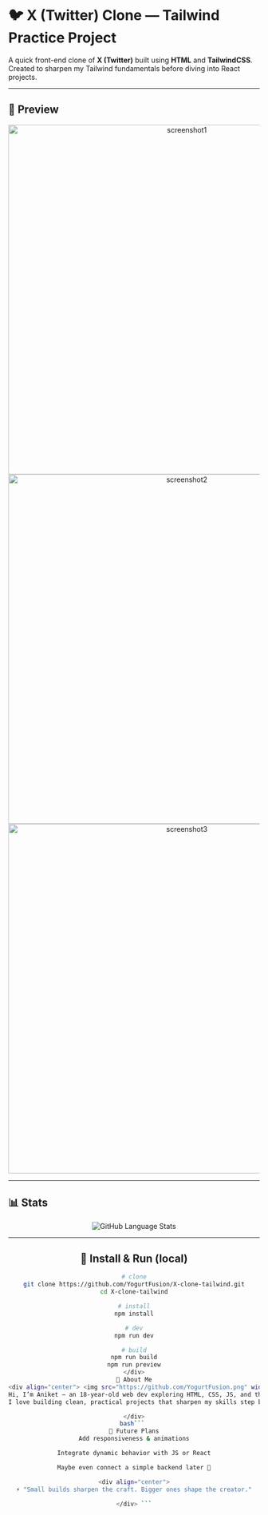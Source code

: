 # 🐦 X (Twitter) Clone — Tailwind Practice Project

A quick front-end clone of **X (Twitter)** built using **HTML** and **TailwindCSS**.  
Created to sharpen my Tailwind fundamentals before diving into React projects.

---

## 📸 Preview  

<div align="center">

<img width="700" alt="screenshot1" src="https://github.com/user-attachments/assets/cc969f6a-494b-4ffc-97b7-2cf5b87fcc60" />
<img width="700" alt="screenshot2" src="https://github.com/user-attachments/assets/21d4bec9-8cca-4909-ae08-0962f03c1f4d" />
<img width="700" alt="screenshot3" src="https://github.com/user-attachments/assets/b196b438-7879-4716-83e4-bbe04b1feb66" />

</div>

---

## 📊 Stats  

<div align="center">

![GitHub Language Stats](https://github-readme-stats.vercel.app/api/top-langs/?username=YogurtFusion&layout=compact&theme=radical)

</div>

---

<div align="center">

## 🚀 Install & Run (local)

```bash
# clone
git clone https://github.com/YogurtFusion/X-clone-tailwind.git
cd X-clone-tailwind

# install
npm install

# dev
npm run dev

# build
npm run build
npm run preview
</div>
👤 About Me
<div align="center"> <img src="https://github.com/YogurtFusion.png" width="120" style="border-radius:50%" alt="Aniket's profile photo" />
Hi, I’m Aniket — an 18-year-old web dev exploring HTML, CSS, JS, and the world of React and MongoDB.
I love building clean, practical projects that sharpen my skills step by step.

</div>
bash``` 
🧭 Future Plans
Add responsiveness & animations

Integrate dynamic behavior with JS or React

Maybe even connect a simple backend later 👀

<div align="center">
⚡ "Small builds sharpen the craft. Bigger ones shape the creator."

</div> ```
